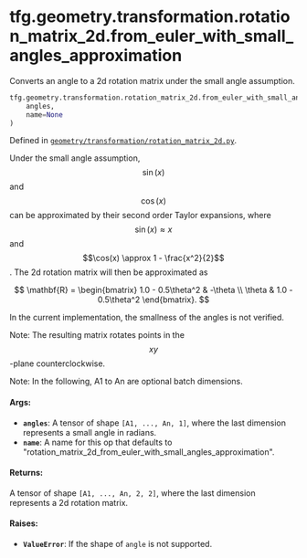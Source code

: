 <div itemscope itemtype="http://developers.google.com/ReferenceObject">
<meta itemprop="name" content="tfg.geometry.transformation.rotation_matrix_2d.from_euler_with_small_angles_approximation" />
<meta itemprop="path" content="Stable" />
</div>

# tfg.geometry.transformation.rotation_matrix_2d.from_euler_with_small_angles_approximation

Converts an angle to a 2d rotation matrix under the small angle assumption.

``` python
tfg.geometry.transformation.rotation_matrix_2d.from_euler_with_small_angles_approximation(
    angles,
    name=None
)
```



Defined in [`geometry/transformation/rotation_matrix_2d.py`](https://github.com/tensorflow/agents/tree/master/tensorflow_graphics/geometry/transformation/rotation_matrix_2d.py).

<!-- Placeholder for "Used in" -->

Under the small angle assumption, $$\sin(x)$$ and $$\cos(x)$$ can be
approximated by their second order Taylor expansions, where
$$\sin(x) \approx x$$ and $$\cos(x) \approx 1 - \frac{x^2}{2}$$. The 2d
rotation matrix will then be approximated as

$$
\mathbf{R} =
\begin{bmatrix}
1.0 - 0.5\theta^2 & -\theta \\
\theta & 1.0 - 0.5\theta^2
\end{bmatrix}.
$$

 In the current implementation, the smallness of the angles is not verified.

Note:
  The resulting matrix rotates points in the $$xy$$-plane counterclockwise.

Note:
  In the following, A1 to An are optional batch dimensions.

#### Args:

* <b>`angles`</b>: A tensor of shape `[A1, ..., An, 1]`, where the last dimension
    represents a small angle in radians.
* <b>`name`</b>: A name for this op that defaults to
    "rotation_matrix_2d_from_euler_with_small_angles_approximation".


#### Returns:

A tensor of shape `[A1, ..., An, 2, 2]`, where the last dimension represents
a 2d rotation matrix.


#### Raises:

* <b>`ValueError`</b>: If the shape of `angle` is not supported.